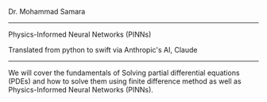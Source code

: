 Dr. Mohammad Samara

- - - -

Physics-Informed Neural Networks (PINNs)

Translated from python to swift via Anthropic's AI, Claude

- - - -

We will cover the fundamentals of Solving partial differential equations (PDEs) and how to solve them using
finite difference method as well as Physics-Informed Neural Networks (PINNs).
